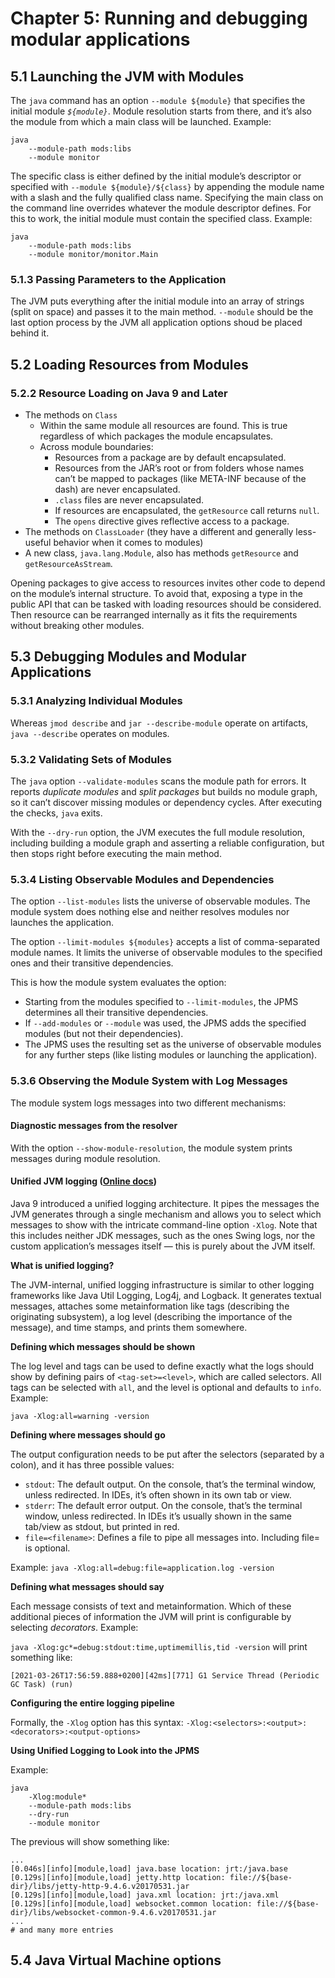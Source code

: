 # Chapter 5: Running and debugging modular applications

## 5.1	Launching the JVM with Modules

The `java` command has an option `--module ${module}` that specifies the initial module *`${module}`*. Module resolution starts from there, and it’s also the module from which a main class will be launched. Example:

```shell
java
    --module-path mods:libs
    --module monitor
```

The specific class is either defined by the initial module’s descriptor or specified with `--module ${module}/${class}` by appending the module name with a slash and the fully qualified class name. Specifying the main class on the command line overrides whatever the module descriptor defines. For this to work, the initial module must contain the specified class. Example:

```shell
java
    --module-path mods:libs
    --module monitor/monitor.Main
```
### 5.1.3 Passing Parameters to the Application

The JVM puts everything after the initial module into an array of strings (split on space) and passes it to the main method. `--module` should be the last option  process by the JVM all application options shoud be placed behind it.

## 5.2 Loading Resources from Modules

### 5.2.2 Resource Loading on Java 9 and Later

- The methods on `Class`
  * Within the same module all resources are found. This is true regardless of which packages the module encapsulates.
  * Across module boundaries:
    + Resources from a package are by default encapsulated.
    + Resources from the JAR’s root or from folders whose names can’t be mapped to packages (like META-INF because of the dash) are never encapsulated.
    + `.class` files are never encapsulated.
    + If resources are encapsulated, the `getResource` call returns `null`.
    + The `opens` directive gives reflective access to a package.
- The methods on `ClassLoader` (they have a different and generally less-useful behavior when it comes to modules)
- A new class, `java.lang.Module`, also has methods `getResource` and `getResourceAsStream`.

Opening packages to give access to resources invites other code to depend on the module’s internal structure. To avoid that, exposing a type in the public API that can be tasked with loading resources should be considered. Then resource can be rearranged internally as it fits the requirements without breaking other modules.

## 5.3	Debugging Modules and Modular Applications

### 5.3.1 Analyzing Individual Modules

Whereas `jmod describe` and `jar --describe-module` operate on artifacts, `java --describe` operates on modules.

### 5.3.2 Validating Sets of Modules

The `java` option `--validate-modules` scans the module path for errors. It reports *duplicate modules* and *split packages* but builds no module graph, so it can’t discover missing modules or dependency cycles. After executing the checks, `java` exits.

With the `--dry-run` option, the JVM executes the full module resolution, including building a module graph and asserting a reliable configuration, but then stops right before executing the main method.

### 5.3.4 Listing Observable Modules and Dependencies

The option `--list-modules` lists the universe of observable modules. The module system does nothing else and neither resolves modules nor launches the application.

The option `--limit-modules ${modules}` accepts a list of comma-separated module names. It limits the universe of observable modules to the specified ones and their transitive dependencies.

This is how the module system evaluates the option:

- Starting from the modules specified to `--limit-modules`, the JPMS determines all their transitive dependencies.
- If `--add-modules` or `--module` was used, the JPMS adds the specified modules (but not their dependencies).
- The JPMS uses the resulting set as the universe of observable modules for any further steps (like listing modules or launching the application).

### 5.3.6 Observing the Module System with Log Messages

The module system logs messages into two different mechanisms:

#### Diagnostic messages from the resolver

With the option `--show-module-resolution`, the module system prints messages during module resolution.

#### Unified JVM logging ([Online docs](https://docs.oracle.com/javase/9/tools/java.htm#JSWOR-GUID-BE93ABDC-999C-4CB5-A88B-1994AAAC74D5))

Java 9 introduced a unified logging architecture. It pipes the messages the JVM generates through a single mechanism and allows you to select which messages to show with the intricate command-line option `-Xlog`. Note that this includes neither JDK messages, such as the ones Swing logs, nor the custom application’s messages itself — this is purely about the JVM itself.

**What is unified logging?**

The JVM-internal, unified logging infrastructure is similar to other logging frameworks like Java Util Logging, Log4j, and Logback. It generates textual messages, attaches some metainformation like tags (describing the originating subsystem), a log level (describing the importance of the message), and time stamps, and prints them somewhere.

**Defining which messages should be shown**

The log level and tags can be used to define exactly what the logs should show by defining pairs of `<tag-set>=<level>`, which are called selectors. All tags can be selected with `all`, and the level is optional and defaults to `info`. Example:

```shell
java -Xlog:all=warning -version
```

**Defining where messages should go**

The output configuration needs to be put after the selectors (separated by a colon), and it has three possible values:

- `stdout`: The default output. On the console, that’s the terminal window, unless redirected. In IDEs, it’s often shown in its own tab or view.
- `stderr`: The default error output. On the console, that’s the terminal window, unless redirected. In IDEs it’s usually shown in the same tab/view as stdout, but printed in red.
- `file=<filename>`: Defines a file to pipe all messages into. Including file= is optional.

Example: `java -Xlog:all=debug:file=application.log -version`

**Defining what messages should say**

Each message consists of text and metainformation. Which of these additional pieces of information the JVM will print is configurable by selecting *decorators*. Example:

`java -Xlog:gc*=debug:stdout:time,uptimemillis,tid -version` will print something like:

`[2021-03-26T17:56:59.888+0200][42ms][771] G1 Service Thread (Periodic GC Task) (run)`

**Configuring the entire logging pipeline**

Formally, the `-Xlog` option has this syntax: `-Xlog:<selectors>:<output>:<decorators>:<output-options>`

**Using Unified Logging to Look into the JPMS**

Example:

```shell
java
    -Xlog:module*
    --module-path mods:libs
    --dry-run
    --module monitor
```

The previous will show something like:

```shell
...
[0.046s][info][module,load] java.base location: jrt:/java.base
[0.129s][info][module,load] jetty.http location: file://${base-dir}/libs/jetty-http-9.4.6.v20170531.jar
[0.129s][info][module,load] java.xml location: jrt:/java.xml
[0.129s][info][module,load] websocket.common location: file://${base-dir}/libs/websocket-common-9.4.6.v20170531.jar
...
# and many more entries
```

## 5.4 Java Virtual Machine options
